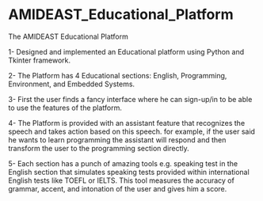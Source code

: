 # AMIDEAST_Educational_Platform
The AMIDEAST Educational Platform

1- Designed and implemented an Educational platform using Python and Tkinter framework.

2- The Platform has 4 Educational sections: English, Programming, Environment, and Embedded Systems.

3- First the user finds a fancy interface where he can sign-up/in to be able to use the features of the platform.

4- The Platform is provided with an assistant feature that recognizes the speech and takes action based on this speech. for example, if the user said he wants to learn programming the assistant will respond and then transform the user to the programming section directly.

5- Each section has a punch of amazing tools e.g. speaking test in the English section that simulates speaking tests provided within international English tests like TOEFL or IELTS. This tool measures the accuracy of grammar, accent, and intonation of the user and gives him a score. 

